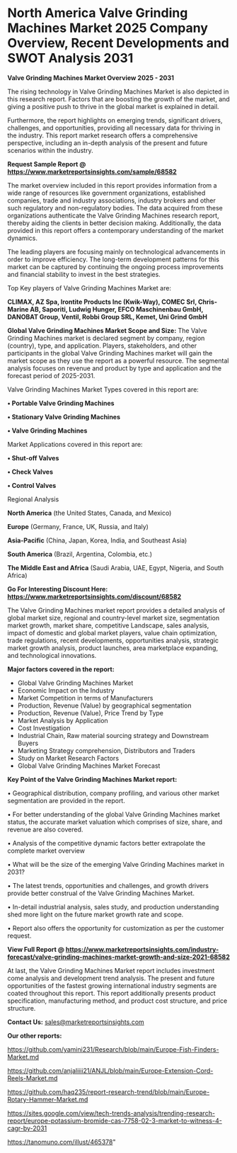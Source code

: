 
# North America Valve Grinding Machines Market 2025 Company Overview, Recent Developments and SWOT Analysis 2031

<Strong> Valve Grinding Machines Market Overview 2025 - 2031</strong>

The rising technology in Valve Grinding Machines Market is also depicted in this research report. Factors that are boosting the growth of the market, and giving a positive push to thrive in the global market is explained in detail.

Furthermore, the report highlights on emerging trends, significant drivers, challenges, and opportunities, providing all necessary data for thriving in the industry. This report market research offers a comprehensive perspective, including an in-depth analysis of the present and future scenarios within the industry.

<strong>Request Sample Report @ <a href=https://www.marketreportsinsights.com/sample/68582>https://www.marketreportsinsights.com/sample/68582</a></strong>

The market overview included in this report provides information from a wide range of resources like government organizations, established companies, trade and industry associations, industry brokers and other such regulatory and non-regulatory bodies. The data acquired from these organizations authenticate the Valve Grinding Machines research report, thereby aiding the clients in better decision making. Additionally, the data provided in this report offers a contemporary understanding of the market dynamics.

The leading players are focusing mainly on technological advancements in order to improve efficiency. The long-term development patterns for this market can be captured by continuing the ongoing process improvements and financial stability to invest in the best strategies.

Top Key players of Valve Grinding Machines Market are:

<strong>CLIMAX, AZ Spa, Irontite Products Inc (Kwik-Way), COMEC Srl, Chris-Marine AB, Saporiti, Ludwig Hunger, EFCO Maschinenbau GmbH, DANOBAT Group, Ventil, Robbi Group SRL, Kemet, Uni Grind GmbH</strong>

<strong><b>Global Valve Grinding Machines Market Scope and Size:</b></strong>
The Valve Grinding Machines market is declared segment by company, region (country), type, and application. Players, stakeholders, and other participants in the global Valve Grinding Machines market will gain the market scope as they use the report as a powerful resource. The segmental analysis focuses on revenue and product by type and application and the forecast period of 2025-2031.

Valve Grinding Machines Market Types covered in this report are:

<strong>• Portable Valve Grinding Machines

• Stationary Valve Grinding Machines

• Valve Grinding Machines</strong>

Market Applications covered in this report are:

<strong>• Shut-off Valves

• Check Valves

• Control Valves</strong> 

Regional Analysis

<strong>North America</strong> (the United States, Canada, and Mexico)

<strong>Europe</strong> (Germany, France, UK, Russia, and Italy)

<strong>Asia-Pacific</strong> (China, Japan, Korea, India, and Southeast Asia)

<strong>South America</strong> (Brazil, Argentina, Colombia, etc.)

<strong>The Middle East and Africa</strong> (Saudi Arabia, UAE, Egypt, Nigeria, and South Africa)

<strong>Go For Interesting Discount Here: <a href=https://www.marketreportsinsights.com/discount/68582>https://www.marketreportsinsights.com/discount/68582</a></strong>

The Valve Grinding Machines market report provides a detailed analysis of global market size, regional and country-level market size, segmentation market growth, market share, competitive Landscape, sales analysis, impact of domestic and global market players, value chain optimization, trade regulations, recent developments, opportunities analysis, strategic market growth analysis, product launches, area marketplace expanding, and technological innovations.

<strong><b>Major factors covered in the report:</b></strong>
<ul>
  <li>Global Valve Grinding Machines Market </li>
  <li>Economic Impact on the Industry</li>
  <li>Market Competition in terms of Manufacturers</li>
  <li>Production, Revenue (Value) by geographical segmentation</li>
  <li>Production, Revenue (Value), Price Trend by Type</li>
  <li>Market Analysis by Application</li>
  <li>Cost Investigation</li>
  <li>Industrial Chain, Raw material sourcing strategy and Downstream Buyers</li>
  <li>Marketing Strategy comprehension, Distributors and Traders</li>
  <li>Study on Market Research Factors</li>
  <li>Global Valve Grinding Machines Market Forecast</li>
</ul>

<strong><b>Key Point of the Valve Grinding Machines Market report:</b></strong>

• Geographical distribution, company profiling, and various other market segmentation are provided in the report.

• For better understanding of the global Valve Grinding Machines market status, the accurate market valuation which comprises of size, share, and revenue are also covered.

• Analysis of the competitive dynamic factors better extrapolate the complete market overview

• What will be the size of the emerging Valve Grinding Machines market in 2031?

• The latest trends, opportunities and challenges, and growth drivers provide better construal of the Valve Grinding Machines Market.

• In-detail industrial analysis, sales study, and production understanding shed more light on the future market growth rate and scope.

• Report also offers the opportunity for customization as per the customer request.

<strong><b>View Full Report @ <a href=https://www.marketreportsinsights.com/industry-forecast/valve-grinding-machines-market-growth-and-size-2021-68582>https://www.marketreportsinsights.com/industry-forecast/valve-grinding-machines-market-growth-and-size-2021-68582</a></b></strong>


At last, the Valve Grinding Machines Market report includes investment come analysis and development trend analysis. The present and future opportunities of the fastest growing international industry segments are coated throughout this report. This report additionally presents product specification, manufacturing method, and product cost structure, and price structure.

<strong>Contact Us:</strong>
sales@marketreportsinsights.com

<strong>Our other reports:</strong>

<a href=https://github.com/yamini231/Research/blob/main/Europe-Fish-Finders-Market.md>https://github.com/yamini231/Research/blob/main/Europe-Fish-Finders-Market.md</a>

<a href=https://github.com/anjaliiii21/ANJL/blob/main/Europe-Extension-Cord-Reels-Market.md>https://github.com/anjaliiii21/ANJL/blob/main/Europe-Extension-Cord-Reels-Market.md</a>

<a href=https://github.com/haq235/report-research-trend/blob/main/Europe-Rotary-Hammer-Market.md>https://github.com/haq235/report-research-trend/blob/main/Europe-Rotary-Hammer-Market.md</a>

<a href=https://sites.google.com/view/tech-trends-analysis/trending-research-report/europe-potassium-bromide-cas-7758-02-3-market-to-witness-4-cagr-by-2031>https://sites.google.com/view/tech-trends-analysis/trending-research-report/europe-potassium-bromide-cas-7758-02-3-market-to-witness-4-cagr-by-2031</a>

<a href=https://tanomuno.com/illust/465378>https://tanomuno.com/illust/465378</a>"

